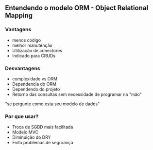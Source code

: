 ## Entendendo o modelo ORM - Object Relational Mapping

### Vantagens 
- menos codigo
- melhor manutenção
- Utilização de conectores
- Indicado para CRUDs

### Desvantagens
- complexidade vs ORM
- Dependencia do ORM
- Dependendo do projeto
- Retorno das consultas sem necessidade de programar na "mão"

"se pergunte como esta seu modelo de dados"


### Por que usar?
- Troca de SGBD mais facilitada
- Modelo MVC
- Diminuição do DRY
- Evita problemas de segurança